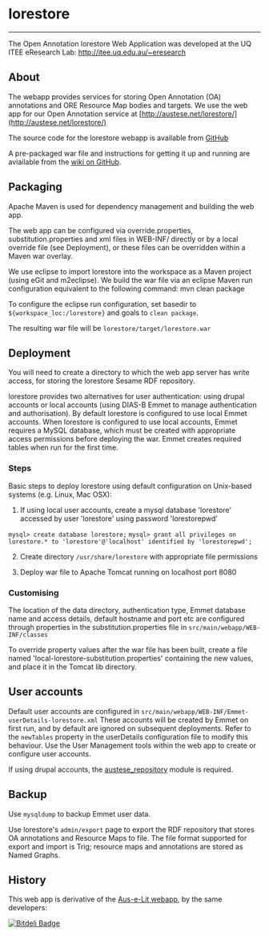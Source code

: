 # lorestore
---

The Open Annotation lorestore Web Application was developed at the UQ ITEE eResearch Lab: http://itee.uq.edu.au/~eresearch

## About


The webapp provides services for storing Open Annotation (OA) annotations and ORE Resource Map bodies and targets.
We use the web app for our Open Annotation service at 
[http://austese.net/lorestore/](http://austese.net/lorestore/)

The source code for the lorestore webapp is available from [GitHub](https://github.com/uq-eresearch/lorestore/)

A pre-packaged war file and instructions for getting it up and running are aviailable from the [wiki on GitHub](https://github.com/uq-eresearch/lorestore/wiki).


## Packaging

Apache Maven is used for dependency management and building the web app. 

The web app can be configured via  override.properties, substitution.properties and xml files in WEB-INF/
directly or by a local override file (see Deployment), or these files can be overridden within a Maven war overlay.

We use eclipse to import lorestore into the workspace as a Maven project (using eGit and m2eclipse). 
We build the war file via an eclipse Maven run configuration equivalent to the following command:
mvn clean package

To configure the eclipse run configuration, set basedir to `${workspace_loc:/lorestore}` and goals to `clean package`.

The resulting war file will be `lorestore/target/lorestore.war`


## Deployment

You will need to create a directory to which the web app server has write access, for storing the lorestore Sesame RDF repository.

lorestore provides two alternatives for user authentication: using drupal accounts or local accounts (using DIAS-B Emmet to manage authentication and authorisation). By default lorestore is configured to use local Emmet accounts. When lorestore is configured to use local accounts, Emmet requires a MySQL database, which must be created with appropriate access permissions before deploying the war. Emmet creates required tables when run for the first time.

### Steps
Basic steps to deploy lorestore using default configuration on Unix-based systems (e.g. Linux, Mac OSX):

1. If using local user accounts, create a mysql database 'lorestore' accessed by user 'lorestore' using password 'lorestorepwd'

`mysql> create database lorestore;`
`mysql> grant all privileges on lorestore.* to 'lorestore'@'localhost' identified by 'lorestorepwd'; `

2. Create directory `/usr/share/lorestore` with appropriate file permissions

3. Deploy war file to Apache Tomcat running on localhost port 8080

### Customising 
The location of the data directory, authentication type, Emmet database name and access details, default hostname and port etc are configured through properties in the substitution.properties file in `src/main/webapp/WEB-INF/classes`

To override property values after the war file has been built, create a file named 'local-lorestore-substitution.properties' containing the new values, and place it in the Tomcat lib directory.
 
## User accounts

Default user accounts are configured in `src/main/webapp/WEB-INF/Emmet-userDetails-lorestore.xml`
These accounts will be created by Emmet on first run, and by default are ignored on subsequent deployments. 
Refer to the `newTables` property in the userDetails configuration file to modify this behaviour.
Use the User Management tools within the web app to create or configure user accounts.

If using drupal accounts, the [austese_repository](https://github.com/uq-eresearch/austese_repository) module is required.

## Backup

Use `mysqldump` to backup Emmet user data.

Use lorestore's `admin/export` page to export the RDF repository that stores OA annotations and Resource Maps to file. 
The file format supported for export and import is Trig; resource maps and annotations are stored as Named Graphs.

## History

This web app is derivative of the [Aus-e-Lit webapp](https://github.com/auselit/webapp), by the same developers:


[![Bitdeli Badge](https://d2weczhvl823v0.cloudfront.net/uq-eresearch/lorestore/trend.png)](https://bitdeli.com/free "Bitdeli Badge")

